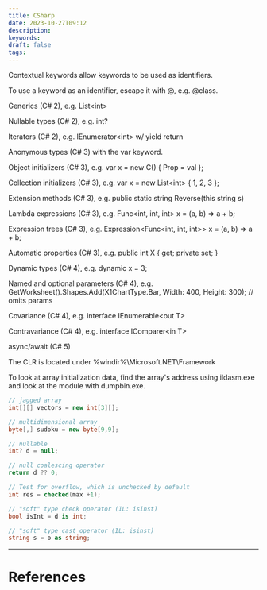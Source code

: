 ```yaml
---
title: CSharp
date: 2023-10-27T09:12
description: 
keywords: 
draft: false
tags:
---
```

Contextual keywords allow keywords to be used as identifiers.

To use a keyword as an identifier, escape it with @, e.g. @class.

Generics (C# 2), e.g. List&lt;int&gt;

Nullable types (C# 2), e.g. int?

Iterators (C# 2), e.g. IEnumerator&lt;int&gt; w/ yield return

Anonymous types (C# 3) with the var keyword.

Object initializers (C# 3), e.g. var x = new C() { Prop = val };

Collection initializers (C# 3), e.g. var x = new List&lt;int&gt; { 1, 2, 3 };

Extension methods (C# 3), e.g. public static string Reverse(this string s)

Lambda expressions (C# 3), e.g. Func&lt;int, int, int&gt; x = (a, b) => a + b;

Expression trees (C# 3), e.g. Expression&lt;Func&lt;int, int, int&gt;&gt; x = (a, b) => a + b;

Automatic properties (C# 3), e.g. public int X { get; private set; }

Dynamic types (C# 4), e.g. dynamic x = 3;

Named and optional parameters (C# 4), e.g. GetWorksheet().Shapes.Add(X1ChartType.Bar, Width: 400, Height: 300); // omits params

Covariance (C# 4), e.g. interface IEnumerable&lt;out T&gt;

Contravariance (C# 4), e.g. interface IComparer&lt;in T&gt;

async/await (C# 5)

The CLR is located under %windir%\Microsoft.NET\Framework

To look at array initialization data, find the array's address using ildasm.exe and look at the module with dumpbin.exe.

```csharp
// jagged array  
int[][] vectors = new int[3][];

// multidimensional array  
byte[,] sudoku = new byte[9,9];

// nullable  
int? d = null;

// null coalescing operator  
return d ?? 0;

// Test for overflow, which is unchecked by default  
int res = checked(max +1);

// "soft" type check operator (IL: isinst)  
bool isInt = d is int;

// "soft" type cast operator (IL: isinst)  
string s = o as string;
```

---
# References
